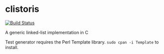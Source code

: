 clistoris
=========

[![Build Status](https://travis-ci.org/MarkWithall/clistoris.svg?branch=master)](https://travis-ci.org/MarkWithall/clistoris)

A generic linked-list implementation in C

Test generator requires the Perl Template library.  `sudo cpan -i Template` to install.

